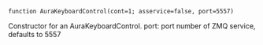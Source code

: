 ```
function AuraKeyboardControl(cont=1; asservice=false, port=5557)
```

Constructor for an AuraKeyboardControl. port: port number of ZMQ service, defaults to 5557
